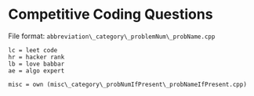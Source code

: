 Competitive Coding Questions
===

File format: ```abbreviation\_category\_problemNum\_probName.cpp```

```
lc = leet code
hr = hacker rank
lb = love babbar
ae = algo expert

misc = own (misc\_category\_probNumIfPresent\_probNameIfPresent.cpp)
```

